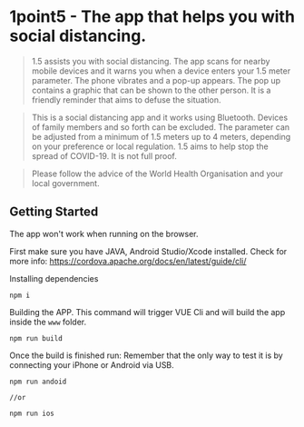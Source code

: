 # 1point5 - The app that helps you with social distancing.
>1.5 assists you with social distancing. The app scans for nearby mobile devices and it warns you when a device enters your 1.5 meter parameter. The phone vibrates and a pop-up appears. The pop up contains a graphic that can be shown to the other person. It is a friendly reminder that aims to defuse the situation.

>This is a social distancing app and it works using Bluetooth. Devices of family members and so forth can be excluded. The parameter can be adjusted from a minimum of 1.5 meters up to 4 meters, depending on your preference or local regulation. 1.5 aims to help stop the spread of COVID-19. It is not full proof.

>Please follow the advice of the World Health Organisation and your local government.


## Getting Started
 
 The app won't work when running on the browser.
 
 First make sure you have JAVA, Android Studio/Xcode installed.
 Check for more info: https://cordova.apache.org/docs/en/latest/guide/cli/
 
Installing dependencies
```
npm i
```
 
Building the APP.
This command will trigger VUE Cli and will build the app inside the `www` folder. 
```
npm run build
 ```

Once the build is finished run:
Remember that the only way to test it is by connecting your iPhone or Android via USB.
```
npm run andoid

//or

npm run ios
 ```
